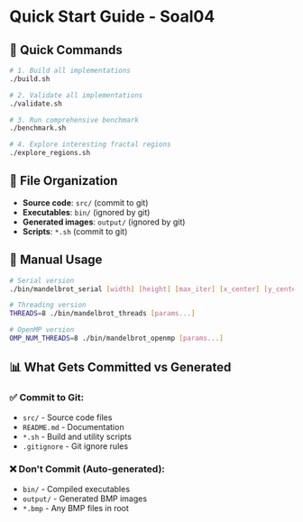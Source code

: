 # Quick Start Guide - Soal04

## 🚀 Quick Commands

```bash
# 1. Build all implementations
./build.sh

# 2. Validate all implementations  
./validate.sh

# 3. Run comprehensive benchmark
./benchmark.sh

# 4. Explore interesting fractal regions
./explore_regions.sh
```

## 📁 File Organization

- **Source code**: `src/` (commit to git)
- **Executables**: `bin/` (ignored by git)  
- **Generated images**: `output/` (ignored by git)
- **Scripts**: `*.sh` (commit to git)

## 🔧 Manual Usage

```bash
# Serial version
./bin/mandelbrot_serial [width] [height] [max_iter] [x_center] [y_center] [view_height] [output_file]

# Threading version  
THREADS=8 ./bin/mandelbrot_threads [params...]

# OpenMP version
OMP_NUM_THREADS=8 ./bin/mandelbrot_openmp [params...]
```

## 📊 What Gets Committed vs Generated

### ✅ Commit to Git:
- `src/` - Source code files
- `README.md` - Documentation
- `*.sh` - Build and utility scripts  
- `.gitignore` - Git ignore rules

### ❌ Don't Commit (Auto-generated):
- `bin/` - Compiled executables
- `output/` - Generated BMP images
- `*.bmp` - Any BMP files in root
